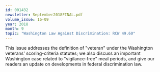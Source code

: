 ```yaml
---
id: 001432
newsletter: September2018FINAL.pdf
volume_issue: 16-09
year: 2018
month: 9
topic: "Washington Law Against Discrimination: RCW 49.60"
---
```


This issue addresses the definition of "veteran" under the Washington veterans' scoring-criteria statutes; we also discuss an important Washington case related to "vigilance-free" meal periods, and give our readers an update on developments in federal discrimination law.